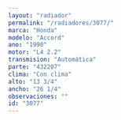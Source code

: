 ```yaml
---
layout: "radiador"
permalink: "/radiadores/3077/"
marca: "Honda"
modelo: "Accord"
ano: "1990"
motor: "L4 2.2"
transmision: "Automática"
parte: "432207"
clima: "Con clima"
alto: "13 3/4"
ancho: "26 1/4"
observaciones: ""
id: "3077"
---
```


